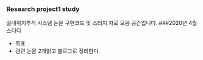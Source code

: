 ### Research project1 study
실내위치추적 시스템 논문 구현코드 및 스터지 자료 모음 공간입니다.
###2020년 4월  스터디
* 목표
* 관련 논문 2개읽고 블로그로 정리한다.
 
